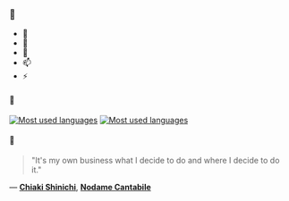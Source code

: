 ### 👋

- 🔭
- 🌱
- 💬
- 📫
- ⚡

#### 🧏

[![Most used languages](https://github-readme-stats-aynah.vercel.app/api/top-langs/?username=aynh&theme=solarized-dark&langs_count=6&layout=compact&hide_title=true)](https://github.com/anuraghazra/github-readme-stats#gh-dark-mode-only)
[![Most used languages](https://github-readme-stats-aynah.vercel.app/api/top-langs/?username=aynh&theme=solarized-light&langs_count=6&layout=compact&hide_title=true)](https://github.com/anuraghazra/github-readme-stats#gh-light-mode-only)

#### 💬

> "It's my own business what I decide to do and where I decide to do it."

&mdash; [**Chiaki Shinichi**](https://myanimelist.net/character.php?q=Chiaki%20Shinichi&cat=character), [**Nodame Cantabile**](https://myanimelist.net/search/all?q=Nodame%20Cantabile&cat=all)
